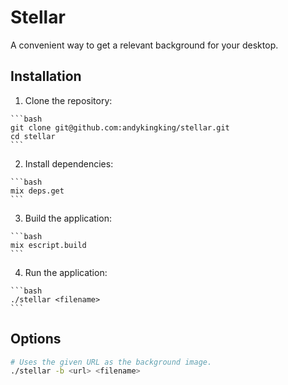 # Stellar

A convenient way to get a relevant background for your desktop.

## Installation

  1. Clone the repository:

    ```bash
    git clone git@github.com:andykingking/stellar.git
    cd stellar
    ```

  2. Install dependencies:

    ```bash
    mix deps.get
    ```

  3. Build the application:

    ```bash
    mix escript.build
    ```

  4. Run the application:

    ```bash
    ./stellar <filename>
    ```

## Options

```bash
# Uses the given URL as the background image.
./stellar -b <url> <filename>
```
